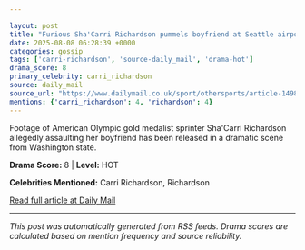 ```yaml
---

layout: post
title: "Furious Sha'Carri Richardson pummels boyfriend at Seattle airport in shocking security footage from arrest""
date: 2025-08-08 06:28:39 +0000
categories: gossip
tags: ['carri-richardson', 'source-daily_mail', 'drama-hot']
drama_score: 8
primary_celebrity: carri_richardson
source: daily_mail
source_url: "https://www.dailymail.co.uk/sport/othersports/article-14981667/ShaCarri-Richardson-boyfriend-Seattle-airport-arrest.html?ns_mchannel=rss&ito=1490&ns_campaign=1490""
mentions: {'carri_richardson': 4, 'richardson': 4}
---
```



Footage of American Olympic gold medalist sprinter Sha'Carri Richardson allegedly assaulting her boyfriend has been released in a dramatic scene from Washington state.

**Drama Score:** 8 | **Level:** HOT

**Celebrities Mentioned:** Carri Richardson, Richardson

[Read full article at Daily Mail](https://www.dailymail.co.uk/sport/othersports/article-14981667/ShaCarri-Richardson-boyfriend-Seattle-airport-arrest.html?ns_mchannel=rss&ito=1490&ns_campaign=1490)

---


*This post was automatically generated from RSS feeds. Drama scores are calculated based on mention frequency and source reliability.*
